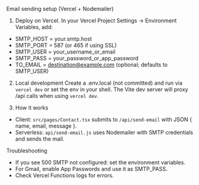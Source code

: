Email sending setup (Vercel + Nodemailer)

1) Deploy on Vercel. In your Vercel Project Settings → Environment Variables, add:
- SMTP_HOST = your.smtp.host
- SMTP_PORT = 587 (or 465 if using SSL)
- SMTP_USER = your_username_or_email
- SMTP_PASS = your_password_or_app_password
- TO_EMAIL = destination@example.com (optional; defaults to SMTP_USER)

2) Local development
Create a .env.local (not committed) and run via `vercel dev` or set the env in your shell. The Vite dev server will proxy /api calls when using `vercel dev`.

3) How it works
- Client: `src/pages/Contact.tsx` submits to `/api/send-email` with JSON { name, email, message }.
- Serverless: `api/send-email.js` uses Nodemailer with SMTP credentials and sends the mail.

Troubleshooting
- If you see 500 SMTP not configured: set the environment variables.
- For Gmail, enable App Passwords and use it as SMTP_PASS.
- Check Vercel Functions logs for errors.
